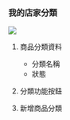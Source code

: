 ### 我的店家分類

![](RackMultipart20230424-1-nn9xl2_html_a5b77ee60abe2df6.png)

1. 商品分類資料

   - 分類名稱
   - 狀態

2. 分類功能按鈕
3. 新增商品分類
